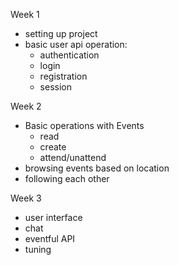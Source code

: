 Week 1
 - setting up project
 - basic user api operation:
	- authentication
 	- login
	- registration
	- session

Week 2
 - Basic operations with Events
 	- read
	- create
	- attend/unattend
 - browsing events based on location
 - following each other

Week 3 
 - user interface
 - chat
 - eventful API
 - tuning